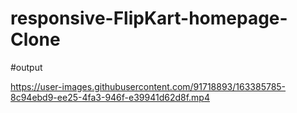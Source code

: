 # responsive-FlipKart-homepage-Clone
#output

https://user-images.githubusercontent.com/91718893/163385785-8c94ebd9-ee25-4fa3-946f-e39941d62d8f.mp4

